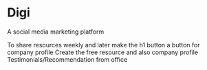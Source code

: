 # Digi
A social media marketing platform

To share resources weekly and later make the h1 button a button for company profile
Create the free resource and also company profile
Testimonials/Recommendation from office